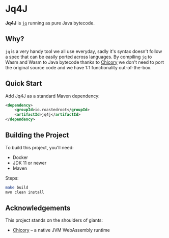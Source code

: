 # Jq4J

**Jq4J** is [`jq`](https://github.com/jqlang/jq) running as pure Java bytecode.

## Why?

`jq` is a very handy tool we all use everyday, sadly it's syntax doesn't follow a spec that can be easily ported across languages.
By compiling `jq` to Wasm and Wasm to Java bytecode thanks to [Chicory](https://chicory.dev) we don't need to port the original source code and we have 1:1 functionality out-of-the-box.

## Quick Start

Add Jq4J as a standard Maven dependency:

```xml
<dependency>
    <groupId>io.roastedroot</groupId>
    <artifactId>jq4j</artifactId>
</dependency>
```

## Building the Project

To build this project, you'll need:

* Docker
* JDK 11 or newer
* Maven

Steps:

```bash
make build
mvn clean install
```

## Acknowledgements

This project stands on the shoulders of giants:

* [Chicory](https://chicory.dev/) – a native JVM WebAssembly runtime
